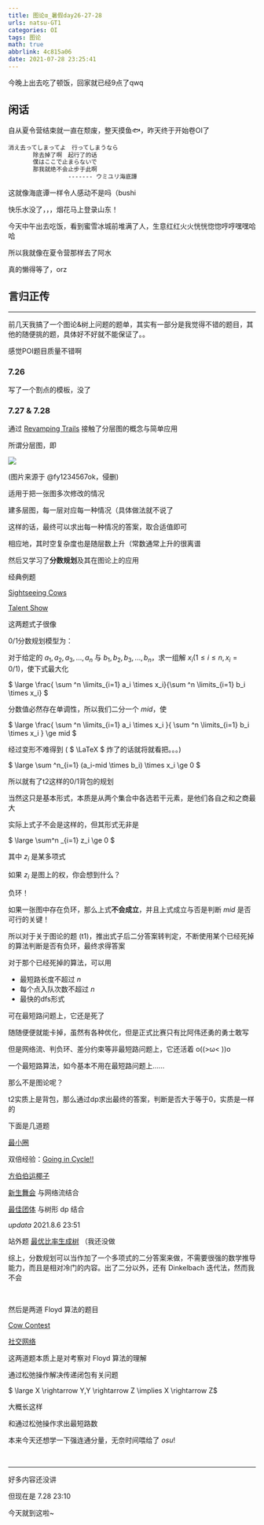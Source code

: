 ```yaml
---
title: 图论α_暑假day26-27-28
urls: natsu-GT1
categories: OI
tags: 图论
math: true
abbrlink: 4c815a06
date: 2021-07-28 23:25:41
---
```




今晚上出去吃了顿饭，回家就已经9点了qwq

## 闲话

自从夏令营结束就一直在颓废，整天摸鱼🐟，昨天终于开始卷OI了

```markdown
消え去ってしまってよ　行ってしまうなら
	   除去掉了啊　起行了的话
	   僕はここで止まらないで
	   那我就绝不会止步于此啊
                 ------- ウミユリ海底譚 
```

这就像海底谭一样令人感动不是吗（bushi&nbsp;

快乐水没了，，，烟花马上登录山东！



今天中午出去吃饭，看到蜜雪冰城前堆满了人，生意红红火火恍恍惚惚哼哼嘿嘿哈哈

所以我就像在夏令营那样去了阿水

真的懒得等了，orz

## 言归正传

<!--more-->

----

前几天我搞了一个图论&树上问题的题单，其实有一部分是我觉得不错的题目，其他的随便挑的题，具体好不好就不能保证了。。

感觉POI题目质量不错啊

### 7.26

写了一个割点的模板，没了

### 7.27 & 7.28

通过 [Revamping Trails](https://www.luogu.com.cn/problem/P2939) 接触了分层图的概念与简单应用

所谓分层图，即

![](https://cdn.luogu.com.cn/upload/pic/10006.png)

(图片来源于 @fy1234567ok，侵删)

适用于把一张图多次修改的情况

建多层图，每一层对应每一种情况（具体做法就不说了

这样的话，最终可以求出每一种情况的答案，取合适值即可

相应地，其时空复杂度也是随层数上升（常数通常上升的很离谱



然后又学习了**分数规划**及其在图论上的应用

经典例题

[Sightseeing Cows](https://www.luogu.com.cn/problem/P2868)

[Talent Show](https://www.luogu.com.cn/problem/P4377)

这两题式子很像

0/1分数规划模型为：

对于给定的 $a_1,a_2,a_3,...,a_n$ 与 $b_1,b_2,b_3,...,b_n$，求一组解 $x_i(1 \le i \le n,x_i=0/1)$，使下式最大化

$ \large \frac{ \sum ^n \limits_{i=1} a_i \times x_i}{\sum ^n \limits_{i=1} b_i \times x_i} $

分数值必然存在单调性，所以我们二分一个 $mid$，使

$ \large \frac{ \sum ^n \limits_{i=1} a_i \times x_i }{ \sum ^n \limits_{i=1} b_i \times x_i } \ge mid $

经过变形不难得到 ( $ \LaTeX $ 炸了的话就将就看把。。。)

$ \large \sum ^n_{i=1} (a_i-mid \times b_i) \times x_i \ge 0 $

所以就有了t2这样的0/1背包的规划

当然这只是基本形式，本质是从两个集合中各选若干元素，是他们各自之和之商最大

实际上式子不会是这样的，但其形式无非是

$ \large \sum^n _{i=1} z_i \ge 0 $​

其中 $z_i$ 是某多项式

如果 $z_i$ 是图上的权，你会想到什么？

负环！

如果一张图中存在负环，那么上式**不会成立**，并且上式成立与否是判断 $mid$ 是否可行的关键！

所以对于关于图论的题 (t1)，推出式子后二分答案转判定，不断使用某个已经死掉的算法判断是否有负环，最终求得答案

对于那个已经死掉的算法，可以用

- 最短路长度不超过 $n$
- 每个点入队次数不超过 $n$
- 最快的dfs形式

可在最短路问题上，它还是死了

随随便便就能卡掉，虽然有各种优化，但是正式比赛只有比阿伟还勇的勇士敢写

但是网络流、判负环、差分约束等非最短路问题上，它还活着 o((>ω< ))o

一个最短路算法，如今基本不用在最短路问题上……

那么不是图论呢？

t2实质上是背包，那么通过dp求出最终的答案，判断是否大于等于0，实质是一样的

下面是几道题

[最小圈](https://www.luogu.com.cn/problem/P3199)

双倍经验：[Going in Cycle!!](https://www.luogu.com.cn/problem/UVA11090)

[方伯伯运椰子](https://www.luogu.com.cn/problem/P3288)

[新生舞会](https://www.luogu.com.cn/problem/P3705) 与网络流结合

[最佳团体](https://www.luogu.com.cn/problem/P4322) 与树形 dp 结合

$updata$  2021.8.6 23:51

站外题 [最优比率生成树](https://www.acwing.com/problem/content/350/) （我还没做

综上，分数规划可以当作加了一个多项式的二分答案来做，不需要很强的数学推导能力，而且是相对冷门的内容。出了二分以外，还有 Dinkelbach 迭代法，然而我不会

&nbsp;

然后是两道 Floyd 算法的题目

[Cow Contest](https://www.luogu.com.cn/problem/P2419)

[社交网络](https://www.luogu.com.cn/problem/P2047)

这两道题本质上是对考察对 Floyd 算法的理解

通过松弛操作解决传递闭包有关问题

$ \large X \rightarrow Y,Y \rightarrow Z \implies X \rightarrow Z$​​

大概长这样

和通过松弛操作求出最短路数

本来今天还想学一下强连通分量，无奈时间喂给了 $osu!$

&nbsp;

------

好多内容还没讲

但现在是 7.28 23:10

今天就到这啦~

&nbsp;



